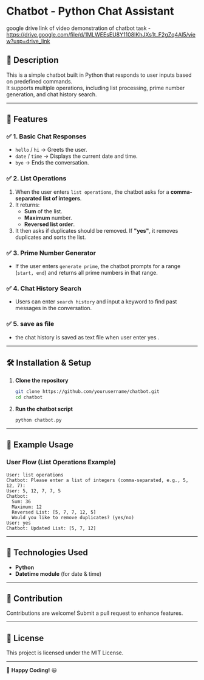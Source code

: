 # Chatbot - Python Chat Assistant  
google drive link of video demonstration of chatbot task -https://drive.google.com/file/d/1MLWEEsEU8Y1108IKhJXs1t_F2gZq4Al5/view?usp=drive_link

## 📌 Description  
This is a simple chatbot built in Python that responds to user inputs based on predefined commands.  
It supports multiple operations, including list processing, prime number generation, and chat history search.

---

## 🚀 Features  
### ✅ **1. Basic Chat Responses**  
- `hello` / `hi` → Greets the user.  
- `date` / `time` → Displays the current date and time.  
- `bye` → Ends the conversation.  

### ✅ **2. List Operations**  
1. When the user enters `list operations`, the chatbot asks for a **comma-separated list of integers**.  
2. It returns:  
   - **Sum** of the list.  
   - **Maximum** number.  
   - **Reversed list order**.  
3. It then asks if duplicates should be removed. If **"yes"**, it removes duplicates and sorts the list.  

### ✅ **3. Prime Number Generator**  
- If the user enters `generate prime`, the chatbot prompts for a range (`start, end`) and returns all prime numbers in that range.

### ✅ **4. Chat History Search**  
- Users can enter `search history` and input a keyword to find past messages in the conversation.  

### ✅ **5. save as file**  
- the chat history is saved as text file when user enter yes .
---

## 🛠️ Installation & Setup  
1. **Clone the repository**  
   ```bash
   git clone https://github.com/yourusername/chatbot.git
   cd chatbot
   ```
2. **Run the chatbot script**  
   ```bash
   python chatbot.py
   ```

---

## 📌 Example Usage  

### **User Flow (List Operations Example)**  
```plaintext
User: list operations  
Chatbot: Please enter a list of integers (comma-separated, e.g., 5, 12, 7):  
User: 5, 12, 7, 7, 5  
Chatbot:  
  Sum: 36  
  Maximum: 12  
  Reversed List: [5, 7, 7, 12, 5]  
  Would you like to remove duplicates? (yes/no)  
User: yes  
Chatbot: Updated List: [5, 7, 12]  
```

---

## 🔧 Technologies Used  
- **Python**  
- **Datetime module** (for date & time)  

---

## 🤝 Contribution  
Contributions are welcome! Submit a pull request to enhance features.  

---

## 🐜 License  
This project is licensed under the MIT License.  

---

🚀 **Happy Coding!** 😃  
